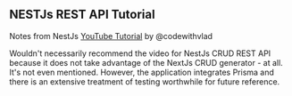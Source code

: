 ## NESTJs REST API Tutorial

<p>Notes from NestJs <a href="https://youtu.be/GHTA143_b-s">YouTube Tutorial</a> by @codewithvlad </p>

<p>Wouldn't necessarily recommend the video for NestJs CRUD REST API because it does not take advantage of the NextJs CRUD generator - at all.  It's not even mentioned.  However, the application integrates Prisma and there is an extensive treatment of testing worthwhile for future reference.</p>
